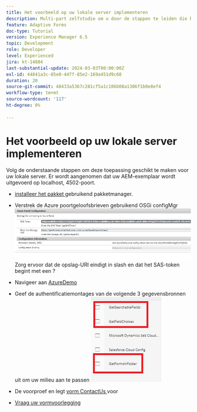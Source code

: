 ```yaml
---
title: Het voorbeeld op uw lokale server implementeren
description: Multi-part zelfstudie om u door de stappen te leiden die betrokken zijn bij het opvragen van formulierverzendingen die zijn opgeslagen in Azure Portal
feature: Adaptive Forms
doc-type: Tutorial
version: Experience Manager 6.5
topic: Development
role: Developer
level: Experienced
jira: kt-14884
last-substantial-update: 2024-03-03T00:00:00Z
exl-id: 44841a3c-85e0-447f-85e2-169a451d9c68
duration: 20
source-git-commit: 48433a5367c281cf5a1c106b08a1306f1b0e8ef4
workflow-type: tm+mt
source-wordcount: '117'
ht-degree: 0%

---
```


# Het voorbeeld op uw lokale server implementeren

Volg de onderstaande stappen om deze toepassing geschikt te maken voor uw lokale server. Er wordt aangenomen dat uw AEM-exemplaar wordt uitgevoerd op localhost, 4502-poort.

* [ installeer het pakket ](assets/azuredemo.all-1.0.0-SNAPSHOT.zip) gebruikend pakketmanager.

* Verstrek de Azure poortgeloofsbrieven gebruikend OSGi configMgr
  ![ azure-portaal ](assets/azure-portal-config.png)
Zorg ervoor dat de opslag-URI eindigt in slash en dat het SAS-token begint met een ?
* Navigeer aan [ AzureDemo ](http://localhost:4502/libs/fd/fdm/gui/components/admin/fdmcloudservice/fdm.html/conf/azuredemo)

* Geef de authentificatiemontages van de volgende 3 gegevensbronnen uit om uw milieu aan te passen
  ![ gegevens-bronnen ](assets/fdm-data-sources.png)

* De voorproef en legt [ vorm ContactUs ](http://localhost:4502/content/dam/formsanddocuments/azureportal/contactus/jcr:content?wcmmode=disabled) voor

* [ Vraag uw vormvoorlegging ](http://localhost:4502/content/dam/formsanddocuments/azureportal/queryformsubmissions/jcr:content?wcmmode=disabled)
